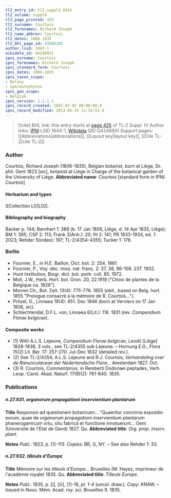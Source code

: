 ```yaml
---
tl2_entry_id: tl2_suppl4_0341
tl2_volume: suppl4
tl2_page_printed: 425
tl2_surname: Courtois
tl2_forenames: Richard Joseph
tl2_name_abbrev: Courtois
tl2_dates: 1806-1835
tl2_bhl_page_id: 33266102
author_lsid: 1843-1
wikidata_id: Q4248931
ipni_surname: Courtois
ipni_forenames: Richard Joseph
ipni_standard_form: Courtois
ipni_dates: 1806-1835
ipni_taxon_scope: 
- Botany
- Spermatophytes
ipni_geo_scope: 
- Belgium
ipni_version: 1.1.1.1
ipni_record_created: 2003-07-02 00:00:00.0
ipni_record_modified: 2013-05-15 11:53:51.0
---
```


> [!cite] BHL link: this entry starts at [page 425](https://www.biodiversitylibrary.org/page/33266102) of TL-2 Suppl. IV
> Author links: [IPNI](https://www.ipni.org/a/1843-1) LSID 1843-1, [Wikidata](https://www.wikidata.org/wiki/Q4248931) QID Q4248931
> Support pages: [[Abbreviations|abbreviations]], [[Layout key|layout key]], [[Cite TL-2|cite TL-2]]

### Author

Courtois, Richard Joseph (1806-1835), Belgian botanist, born at Liège, Dr. phil. Gent 1823 \[sic\], botanist at Liège in Charge of the botanical garden of the University of Liège. 
**Abbreviated name**: *Courtois* \[standard form in IPNI: *Courtois*\]

#### Herbarium and types

[[Collection LG|LG]].

#### Bibliography and biography

Backer p. 144; Barnhart 1: 388 (b. 17 Jan 1806, Liège, d. 14 Apr 1835, Liège); BM 1: 395; CSP 2: 113; Frank 3(Anh.): 20; IH 2: 141; PR 1933-1934, ed. 1: 2023; Rehder 5(index): 197; TL-2/4354-4355; Tucker 1: 176.

#### Biofile

- Fournier, E., *in* H.E. Baillon, Dict. bot. 2: 254. 1881.
- Fournier, P., Voy. déc. miss. nat. franç. 2: 37, 38, 96-108. 237. 1932.
- Hunt Institution, Biogr. dict. bot. portr. coll. 85. 1972.
- Moll, J.W., Herb. Hort. bot. Gron. 20, 22.1918 ("Choix de plantes de la Belgique ca. 1826").
- Morren Ch., Bot. Zeit. 13(4): 775-776. 1855 (obit., based on Belg. hort. 1855 "Prologue consacré à la mémoire de R. Courtois...").
- Pritzel, G., Linnaea 19(4): 451. Dec 1846 (born at Verviers on 17 Jan 1806, sic).
- Schlechtendal, D.F.L. von, Linnaea 6(Lit.): 116. 1831 (rev. *Compendium Florae belgicae*).

#### Composite works

- (1) With A.L.S. Lejeune, *Compendium Florae belgicae*, Leodii \[Liège\] 1828-1836, 3 vols., see TL-2/4355 sub Lejeune. – Hornung E.G., Flora 15(2) Lit. Ber. 17: 257-270. Jul-Dec 1832 (detailed rev.).
- (2) See TL-2/4354, A.L.S. Lejeune and R.J. Courtois, *Verhandeling over de Ranunculaceae* *der Nederlandsche Flora*... Amsterdam 1827. Oct.
- (3) R. Courtois, *Commentarius, in* Remberti Dodonaei peptades, Verh. Leop.-Carol. Akad. Naturf. 17(9)(2): 761-840. 1835.

### Publications

##### n.27.931. organorum propagationi inservientium plantarum

**Title**
Responsio ad questionem botanicam... "Quaeritur concinna expositio eorum, quae de *organorum propagationi inservientium plantarum* phanerogamicum ortu, situ fabricâ et functione innotuerunt... Gent (Université de l'État de Gand) 1827. Qu.
**Abbreviated title**: *Org. prop. inserv.* *plant.*

**Notes**
*Publ*.: 1823, p. \[1\]-113. *Copies*: BR, G, NY. – See also Rehder 1: 33.

##### n.27.932. tilleuls d'Europe

**Title**
Mémoire sur les *tilleuls d'Europe*... Bruxelles (M. Hayez, imprimeur de l'académie royale) 1835. Qu.
**Abbreviated title**: *Tilleuls Europe*.

**Notes**
*Publ*.: 1835, p. \[i\], \[iii\], \[1\]-18, *pl. 1-4* (uncol. draw.). *Copy*: KNAW. – Issued in Nouv. Mém. Acad. roy. sci. Bruxelles 9. 1835.

